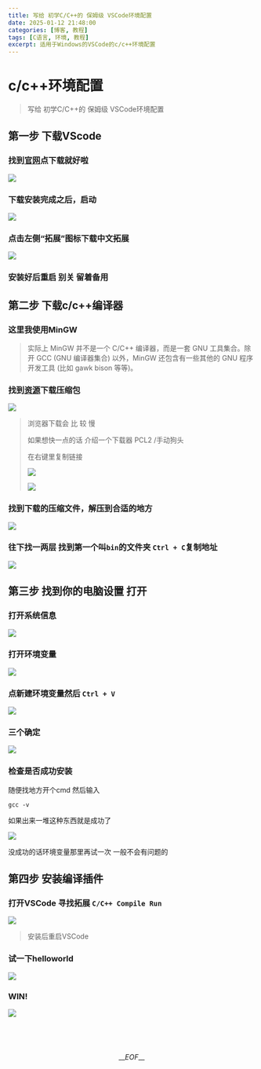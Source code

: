 ```yaml
---
title: 写给 初学C/C++的 保姆级 VSCode环境配置
date: 2025-01-12 21:48:00
categories: [博客, 教程]
tags: [C语言, 环境, 教程]
excerpt: 适用于Windows的VSCode的c/c++环境配置
---
```


# c/c++环境配置
>
> 写给 初学C/C++的 保姆级 VSCode环境配置
>

## 第一步 下载VScode

### 找到[官网](https://code.visualstudio.com/download)点下载就好啦

![](/img/blog/2025/01/12/01/01.png)

### 下载安装完成之后，启动

![](/img/blog/2025/01/12/01/02.png)

### 点击左侧“拓展”图标下载中文拓展

![](/img/blog/2025/01/12/01/03.png)

### 安装好后重启  别关 留着备用

## 第二步 下载c/c++编译器

### 这里我使用MinGW
>
> 实际上 MinGW 并不是一个 C/C++ 编译器，而是一套 GNU 工具集合。除开 GCC (GNU 编译器集合) 以外，MinGW 还包含有一些其他的 GNU 程序开发工具 (比如 gawk bison 等等)。

### 找到[资源](https://winlibs.com/)下载压缩包

![](/img/blog/2025/01/12/01/04.png)

> 浏览器下载会 比 较 慢
>
> 如果想快一点的话 介绍一个下载器 PCL2 /手动狗头
>
> 在右键里复制链接
>
> ![](/img/blog/2025/01/12/01/05.png)
>
> ![](/img/blog/2025/01/12/01/06.png)

### 找到下载的压缩文件，解压到合适的地方

![](/img/blog/2025/01/12/01/07.png)

### 往下找一两层 找到第一个叫`bin`的文件夹 `Ctrl + C`复制地址

![](/img/blog/2025/01/12/01/08.png)

## 第三步 找到你的电脑设置 打开

### 打开系统信息

![](/img/blog/2025/01/12/01/09.png)

### 打开环境变量

![](/img/blog/2025/01/12/01/10.png)

### 点新建环境变量然后 `Ctrl + V`

![](/img/blog/2025/01/12/01/11.png)

### 三个确定

![](/img/blog/2025/01/12/01/12.png)

### 检查是否成功安装

随便找地方开个cmd  然后输入

```
gcc -v
```

如果出来一堆这种东西就是成功了

![](/img/blog/2025/01/12/01/13.png)

没成功的话环境变量那里再试一次 一般不会有问题的

## 第四步 安装编译插件

### 打开VSCode 寻找拓展 `C/C++ Compile Run`

![](/img/blog/2025/01/12/01/14.png)

> 安装后重启VSCode

### 试一下helloworld

![](/img/blog/2025/01/12/01/15.png)

### WIN!

![](/img/blog/2025/01/12/01/16.png)

<br><br><br>
$$ \_\_EOF\_\_ $$
<br>
